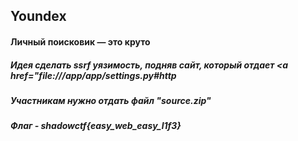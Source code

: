 ## Youndex
#### Личный поисковик — это круто
##### Идея сделать ssrf уязимость, подняв сайт, который отдает <a href="file:///app/app/settings.py#http
##### Участникам нужно отдать файл "source.zip"   
##### Флаг - shadowctf{easy_web_easy_l1f3}
